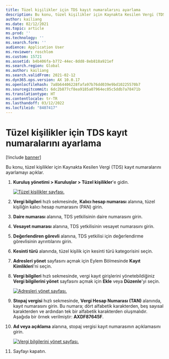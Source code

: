 ```yaml
---
title: Tüzel kişilikler için TDS kayıt numaralarını ayarlama
description: Bu konu, tüzel kişilikler için Kaynakta Kesilen Vergi (TDS) kayıt numaralarını ayarlamayı açıklar.
author: kailiang
ms.date: 02/12/2021
ms.topic: article
ms.prod: ''
ms.technology: ''
ms.search.form: ''
audience: Application User
ms.reviewer: roschlom
ms.custom: 15721
ms.assetid: b4b406fa-b772-44ec-8dd8-8eb818a921ef
ms.search.region: Global
ms.author: kailiang
ms.search.validFrom: 2021-02-12
ms.dyn365.ops.version: AX 10.0.17
ms.openlocfilehash: 7a8b64406228fafa97b76dd039e9bd10225570b7
ms.sourcegitcommit: 6dc2b877cf8ea9185a07964ec05c5ddb7a78471b
ms.translationtype: HT
ms.contentlocale: tr-TR
ms.lasthandoff: 03/12/2022
ms.locfileid: "8407417"
---
```

# <a name="set-up-tds-registration-numbers-for-legal-entities"></a>Tüzel kişilikler için TDS kayıt numaralarını ayarlama

[!include [banner](../includes/banner.md)]

Bu konu, tüzel kişilikler için Kaynakta Kesilen Vergi (TDS) kayıt numaralarını ayarlamayı açıklar.

1. **Kuruluş yönetimi \> Kuruluşlar \> Tüzel kişilikler**'e gidin.

    [![Tüzel kişilikler sayfası.](./media/apac-ind-TDS-4.png)](./media/apac-ind-TDS-4.png)

2. **Vergi bilgileri** hızlı sekmesinde, **Kalıcı hesap numarası** alanına, tüzel kişiliğin kalıcı hesap numarasını (PAN) girin.
3. **Daire numarası** alanına, TDS yetkilisinin daire numarasını girin.
4. **Vesayet numarası** alanına, TDS yetkilisinin vesayet numarasını girin.
5. **Değerlendiren görevli** alanına, TDS yetkilisi için değerlendirme görevlisinin ayrıntılarını girin.
6. **Kesinti türü** alanında, tüzel kişilik için kesinti türü kategorisini seçin.
7. **Adresleri yönet** sayfasını açmak için Eylem Bölmesinde **Kayıt Kimlikleri**'ni seçin.
8. **Vergi bilgileri** hızlı sekmesinde, vergi kayıt girişlerini yönetebildiğiniz **Vergi bilgilerini yönet** sayfasını açmak için **Ekle** veya **Düzenle**'yi seçin.

    [![Adresleri yönet sayfası.](./media/apac-ind-TDS-5.png)](./media/apac-ind-TDS-5.png)

9. **Stopaj vergisi** hızlı sekmesinde, **Vergi Hesap Numarası (TAN)** alanında, kayıt numarasını girin. Bu numara; dört alfabetik karakterden, beş sayısal karakterden ve ardından tek bir alfabetik karakterden oluşmalıdır. Aşağıda bir örnek verilmiştir: **AXDF87645F**.
10. **Ad veya açıklama** alanına, stopaj vergisi kayıt numarasının açıklamasını girin.

    [![Vergi bilgilerini yönet sayfası.](./media/apac-ind-TDS-5-1.png)](./media/apac-ind-TDS-5-1.png)

11. Sayfayı kapatın.

